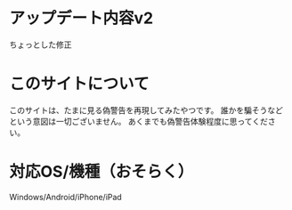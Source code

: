 # アップデート内容v2
ちょっとした修正
# このサイトについて
このサイトは、たまに見る偽警告を再現してみたやつです。
誰かを騙そうなどという意図は一切ございません。
あくまでも偽警告体験程度に思ってください。
# 対応OS/機種（おそらく）
Windows/Android/iPhone/iPad
